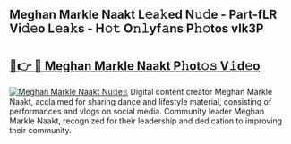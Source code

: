 ## Meghan Markle Naakt L𝚎a𝚔ed N𝚞𝚍e - Part-fLR Vi𝚍𝚎o L𝚎a𝚔s - H𝚘𝚝 O𝚗𝚕yf𝚊ns P𝚑𝚘tos vIk3P

# <h2><a href="http://kf0324k.oniu.top/?m=Meghan+Markle+Naakt">🔗👉 🔴 Meghan Markle Naakt P𝚑ot𝚘𝚜 V𝚒d𝚎o</a></h2>

[![Meghan Markle Naakt Nu𝚍e𝚜](https://i.imgur.com/0qMVB7G.gif)](http://kf0324k.oniu.top/?m=Meghan+Markle+Naakt)
Digital content creator Meghan Markle Naakt, acclaimed for sharing dance and lifestyle material, consisting of performances and vlogs on social media. Community leader Meghan Markle Naakt, recognized for their leadership and dedication to improving their community.  

